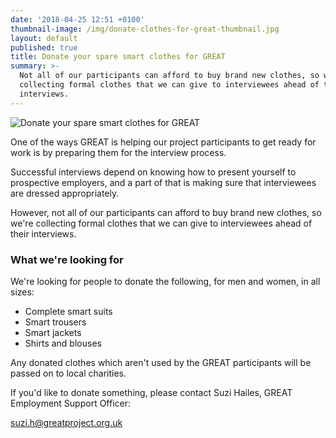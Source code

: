 ```yaml
---
date: '2018-04-25 12:51 +0100'
thumbnail-image: /img/donate-clothes-for-great-thumbnail.jpg
layout: default
published: true
title: Donate your spare smart clothes for GREAT
summary: >-
  Not all of our participants can afford to buy brand new clothes, so we're
  collecting formal clothes that we can give to interviewees ahead of their
  interviews.
---
```

![Donate your spare smart clothes for GREAT]({{site.baseurl}}//img/donate-clothes-for-great.jpg)

One of the ways GREAT is helping our project participants to get ready for work is by preparing them for the interview process.

Successful interviews depend on knowing how to present yourself to prospective employers, and a part of that is making sure that interviewees are dressed appropriately. 

However, not all of our participants can afford to buy brand new clothes, so we're collecting formal clothes that we can give to interviewees ahead of their interviews.

### What we're looking for

We're looking for people to donate the following, for men and women, in all sizes:

- Complete smart suits
- Smart trousers
- Smart jackets
- Shirts and blouses

Any donated clothes which aren't used by the GREAT participants will be passed on to local charities.

If you'd like to donate something, please contact Suzi Hailes, GREAT Employment Support Officer:

suzi.h@greatproject.org.uk
